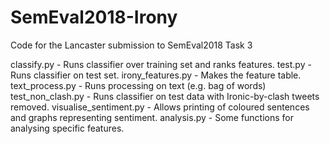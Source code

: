 # SemEval2018-Irony
Code for the Lancaster submission to SemEval2018 Task 3

classify.py             - Runs classifier over training set and ranks features.
test.py                 - Runs classifier on test set.
irony_features.py       - Makes the feature table.
text_process.py         - Runs processing on text (e.g. bag of words)
test_non_clash.py       - Runs classifier on test data with Ironic-by-clash tweets removed.
visualise_sentiment.py  - Allows printing of coloured sentences and graphs representing sentiment.
analysis.py             - Some functions for analysing specific features.
